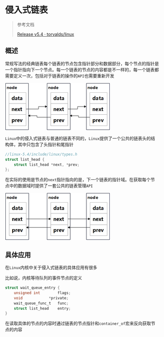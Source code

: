 # 侵入式链表

> 参考文档
>
> [Release v5.4 · torvalds/linux](https://github.com/torvalds/linux/releases/tag/v5.4)



## 概述

常规写法的经典链表每个链表的节点包含指针部分和数据部分，每个节点的指针是一个指针指向下一个节点。每一个链表的节点的内容都是不一样的，每一个链表都需要定义一次，包括对于链表的操作的`API`也需要重新开发

![普通链表](./img/普通链表.jpg)

`Linux`中的侵入式链表与普通的链表不同的，`Linux`提供了一个公共的链表头的结构体，其中只包含了头指针和尾指针

```c
//linux-5.4/include/linux/types.h
struct list_head {
	struct list_head *next, *prev;
};
```

在实际的使用是节点的`next`指针指向的是，下一个链表的指针域。在获取每个节点中的数据域时提供了一套公共的链表管理`API`

![侵入式链表](./img/侵入式链表.jpg)



## 具体应用

在`Linux`内核中关于侵入式链表的具体应用有很多

比如说，内核等待队列的事件节点的定义

```c
struct wait_queue_entry {
	unsigned int		flags;
	void			*private;
	wait_queue_func_t	func;
	struct list_head	entry;
}
```

在读取具体的节点的内容时通过链表的节点指针和`container_of`宏来反向获取节点的内容